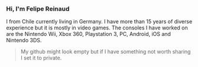 ### Hi, I'm Felipe Reinaud

I from Chile currently living in Germany. I have more than 15 years of diverse experience but it is mostly in video games. The consoles I have worked on are the Nintendo Wii, Xbox 360, Playstation 3, PC, Android, iOS and Nintendo 3DS.

> My github might look empty but if I have something not worth sharing I set it to private.

